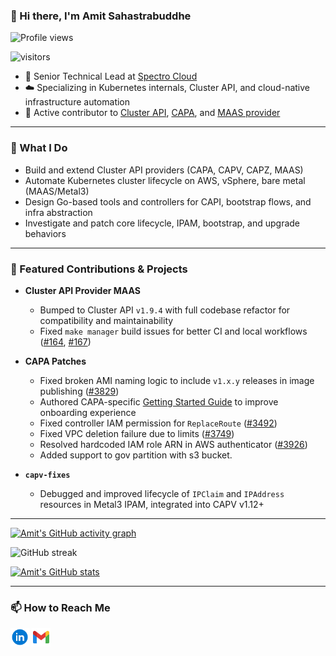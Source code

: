 ### 👋 Hi there, I'm Amit Sahastrabuddhe

![Profile views](https://gpvc.arturio.dev/AmitSahastra)
<p align="left">
<img src="https://visitor-badge.laobi.icu/badge?page_id=AmitSahastra.AmitSahastra" alt="visitors"/>
</p>

- 🔭 Senior Technical Lead at [Spectro Cloud](https://www.spectrocloud.com/)
- ☁️ Specializing in Kubernetes internals, Cluster API, and cloud-native infrastructure automation
- 👯 Active contributor to [Cluster API](https://github.com/kubernetes-sigs/cluster-api), [CAPA](https://github.com/kubernetes-sigs/cluster-api-provider-aws), and [MAAS provider](https://github.com/spectrocloud/cluster-api-provider-maas)

---

### 🔧 What I Do

- Build and extend Cluster API providers (CAPA, CAPV, CAPZ, MAAS)
- Automate Kubernetes cluster lifecycle on AWS, vSphere, bare metal (MAAS/Metal3)
- Design Go-based tools and controllers for CAPI, bootstrap flows, and infra abstraction
- Investigate and patch core lifecycle, IPAM, bootstrap, and upgrade behaviors

---

### 📌 Featured Contributions & Projects

- **Cluster API Provider MAAS**
  - Bumped to Cluster API `v1.9.4` with full codebase refactor for compatibility and maintainability
  - Fixed `make manager` build issues for better CI and local workflows ([#164](https://github.com/spectrocloud/cluster-api-provider-maas/pull/164), [#167](https://github.com/spectrocloud/cluster-api-provider-maas/pull/167))

- **CAPA Patches**
  - Fixed broken AMI naming logic to include `v1.x.y` releases in image publishing ([#3829](https://github.com/kubernetes-sigs/cluster-api-provider-aws/pull/3829))
  - Authored CAPA-specific [Getting Started Guide](https://github.com/kubernetes-sigs/cluster-api-provider-aws/pull/4082) to improve onboarding experience
  - Fixed controller IAM permission for `ReplaceRoute` ([#3492](https://github.com/kubernetes-sigs/cluster-api-provider-aws/pull/3492))
  - Fixed VPC deletion failure due to limits ([#3749](https://github.com/kubernetes-sigs/cluster-api-provider-aws/pull/3749))
  - Resolved hardcoded IAM role ARN in AWS authenticator ([#3926](https://github.com/kubernetes-sigs/cluster-api-provider-aws/pull/3926))
  - Added support to gov partition with s3 bucket.

- **`capv-fixes`**
  - Debugged and improved lifecycle of `IPClaim` and `IPAddress` resources in Metal3 IPAM, integrated into CAPV v1.12+

---

[![Amit's GitHub activity graph](https://activity-graph.herokuapp.com/graph?username=AmitSahastra&theme=react-dark)](https://github.com/AmitSahastra/github-readme-activity-graph)

<img src="https://github-readme-streak-stats.herokuapp.com/?user=AmitSahastra" alt="GitHub streak">

[![Amit's GitHub stats](https://github-readme-stats.vercel.app/api?username=AmitSahastra&count_private=true&show_icons=true&theme=radical)](https://github.com/AmitSahastra/github-readme-stats)

---

### 📫 How to Reach Me
<p align="left">
<a href="https://www.linkedin.com/in/amit-sahastrabuddhe/" target="blank"><img align="center" src="https://raw.githubusercontent.com/AmitSahastra/AmitSahastra/master/assets/linkedin.png" alt="LinkedIn" height="30" width="30" /></a>
<a href="mailto:amit.sahastra@gmail.com" target="blank"><img align="center" src="https://raw.githubusercontent.com/AmitSahastra/AmitSahastra/master/assets/gmail.png" alt="Gmail" height="30" width="30" /></a>
</p>
